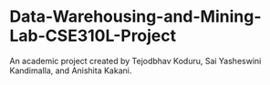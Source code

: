# Data-Warehousing-and-Mining-Lab-CSE310L-Project

An academic project created by Tejodbhav Koduru, Sai Yasheswini Kandimalla, and Anishita Kakani.

